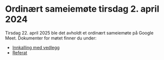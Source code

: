 # Ordinært sameiemøte tirsdag 2. april 2024

Tirsdag 22. april 2025 ble det avholdt et ordinært sameiemøte på Google Meet. Dokumenter for møtet finner du under:

- [Innkalling med vedlegg](Innkalling_FB2_2025-04-22-med-vedlegg.pdf)
- [Referat](Referat_FB2_2025-04-22.pdf)
